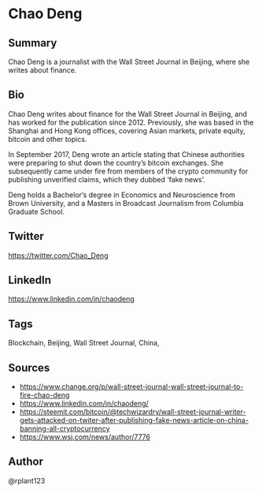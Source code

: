 # Chao Deng

## Summary
Chao Deng is a journalist with the Wall Street Journal in Beijing, where she writes about finance. 

## Bio
Chao Deng writes about finance for the Wall Street Journal in Beijing, and has worked for the publication since 2012. Previously, she was based in the Shanghai and Hong Kong offices, covering Asian markets, private equity, bitcoin and other topics. 

In September 2017, Deng wrote an article stating that Chinese authorities were preparing to shut down the country’s bitcoin exchanges. She subsequently came under fire from members of the crypto community for publishing unverified claims, which they dubbed ‘fake news’. 

Deng holds a Bachelor’s degree in Economics and Neuroscience from Brown University, and a Masters in Broadcast Journalism from Columbia Graduate School. 

## Twitter
https://twitter.com/Chao_Deng

## LinkedIn
https://www.linkedin.com/in/chaodeng

## Tags
Blockchain, Beijing, Wall Street Journal, China, 

## Sources
- https://www.change.org/p/wall-street-journal-wall-street-journal-to-fire-chao-deng
- https://www.linkedin.com/in/chaodeng/
- https://steemit.com/bitcoin/@techwizardry/wall-street-journal-writer-gets-attacked-on-twiter-after-publishing-fake-news-article-on-china-banning-all-cryptocurrency
- https://www.wsj.com/news/author/7776

## Author
@rplant123
